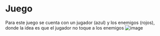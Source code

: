 # Juego

Para este juego se cuenta con un jugador (azul) y los enemigos (rojos), donde la idea es que el jugador no toque a los enemigos 
![image](https://github.com/caro1018/Juego/assets/47181098/abf9c0f8-449e-4c2b-ab86-d6e1e588583f)
